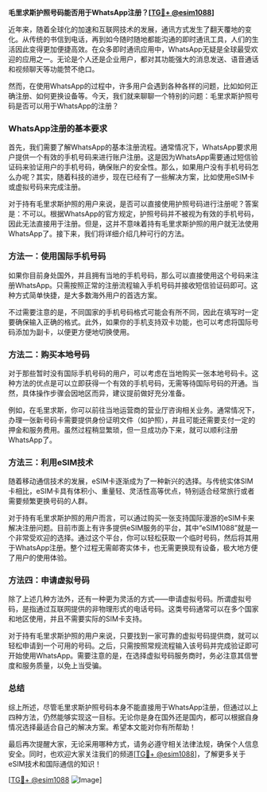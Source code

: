 **毛里求斯护照号码能否用于WhatsApp注册？[[TG💪+ @esim1088](https://t.me/s/esim1088)]**

近年来，随着全球化的加速和互联网技术的发展，通讯方式发生了翻天覆地的变化。从传统的书信到电话，再到如今随时随地都能沟通的即时通讯工具，人们的生活因此变得更加便捷高效。在众多即时通讯应用中，WhatsApp无疑是全球最受欢迎的应用之一。无论是个人还是企业用户，都对其功能强大的消息发送、语音通话和视频聊天等功能赞不绝口。

然而，在使用WhatsApp的过程中，许多用户会遇到各种各样的问题，比如如何正确注册、如何更换设备等。今天，我们就来聊聊一个特别的问题：毛里求斯护照号码是否可以用于WhatsApp的注册？

### WhatsApp注册的基本要求

首先，我们需要了解WhatsApp的基本注册流程。通常情况下，WhatsApp要求用户提供一个有效的手机号码来进行账户注册。这是因为WhatsApp需要通过短信验证码来验证用户的手机号码，确保账户的安全性。那么，如果用户没有手机号码怎么办呢？其实，随着科技的进步，现在已经有了一些解决方案，比如使用eSIM卡或虚拟号码来完成注册。

对于持有毛里求斯护照的用户来说，是否可以直接使用护照号码进行注册呢？答案是：不可以。根据WhatsApp的官方规定，护照号码并不被视为有效的手机号码，因此无法直接用于注册。但是，这并不意味着持有毛里求斯护照的用户就无法使用WhatsApp了。接下来，我们将详细介绍几种可行的方法。

### 方法一：使用国际手机号码

如果你目前身处国外，并且拥有当地的手机号码，那么可以直接使用这个号码来注册WhatsApp。只需按照正常的注册流程输入手机号码并接收短信验证码即可。这种方式简单快捷，是大多数海外用户的首选方案。

不过需要注意的是，不同国家的手机号码格式可能会有所不同，因此在填写时一定要确保输入正确的格式。此外，如果你的手机支持双卡功能，也可以考虑将国际号码添加为副卡，以便更方便地切换使用。

### 方法二：购买本地号码

对于那些暂时没有国际手机号码的用户，可以考虑在当地购买一张本地号码卡。这种方法的优点是可以立即获得一个有效的手机号码，无需等待国际号码的开通。当然，具体操作步骤会因地区而异，建议提前做好充分准备。

例如，在毛里求斯，你可以前往当地运营商的营业厅咨询相关业务。通常情况下，办理一张新号码卡需要提供身份证明文件（如护照），并且可能还需要支付一定的押金和服务费用。虽然过程稍显繁琐，但一旦成功办下来，就可以顺利注册WhatsApp了。

### 方法三：利用eSIM技术

随着移动通信技术的发展，eSIM卡逐渐成为了一种新兴的选择。与传统实体SIM卡相比，eSIM卡具有体积小、重量轻、灵活性高等优点，特别适合经常旅行或者需要频繁更换号码的人群。

对于持有毛里求斯护照的用户而言，可以通过购买一张支持国际漫游的eSIM卡来解决注册问题。目前市面上有许多提供eSIM服务的平台，其中“eSIM1088”就是一个非常受欢迎的选择。通过这个平台，你可以轻松获取一个临时号码，然后将其用于WhatsApp注册。整个过程无需邮寄实体卡，也无需更换现有设备，极大地方便了用户的使用体验。

### 方法四：申请虚拟号码

除了上述几种方法外，还有一种更为灵活的方式——申请虚拟号码。所谓虚拟号码，是指通过互联网提供的非物理形式的电话号码。这类号码通常可以在多个国家和地区使用，并且不需要实际的SIM卡支持。

对于持有毛里求斯护照的用户来说，只要找到一家可靠的虚拟号码提供商，就可以轻松申请到一个可用的号码。之后，只需按照常规流程输入该号码并完成验证即可开始使用WhatsApp。需要注意的是，在选择虚拟号码服务商时，务必注意其信誉度和服务质量，以免上当受骗。

### 总结

综上所述，尽管毛里求斯护照号码本身不能直接用于WhatsApp注册，但通过以上四种方法，仍然能够实现这一目标。无论你是身在国外还是国内，都可以根据自身情况选择最适合自己的解决方案。希望本文能对你有所帮助！

最后再次提醒大家，无论采用哪种方式，请务必遵守相关法律法规，确保个人信息安全。同时，也欢迎大家关注我们的频道[[TG💪+ @esim1088](https://t.me/s/esim1088)]，了解更多关于eSIM技术和国际通信的知识！

[[TG💪+ @esim1088](https://t.me/s/esim1088) ![Image](https://i.postimg.cc/4NQfJmqS/Snipaste-2025-05-13-00-14-12.png)]